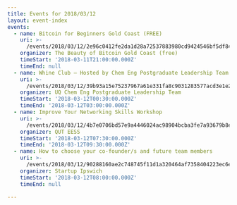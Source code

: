 ```yaml
---
title: Events for 2018/03/12
layout: event-index
events:
  - name: Bitcoin for Beginners Gold Coast (FREE)
    uri: >-
      /events/2018/03/12/2e96c0412fe2da1d28a72537883980cd9424546bf5df84cf2501fd144e9b3c0d
    organizer: The Beauty of Bitcoin Gold Coast (free)
    timeStart: '2018-03-11T21:00:00.000Z'
    timeEnd: null
  - name: Whine Club – Hosted by Chem Eng Postgraduate Leadership Team
    uri: >-
      /events/2018/03/12/39b93a15e75237967a61e331fa8c9031283577acd3e1e26c724ad79d010f3462
    organizer: UQ Chem Eng Postgraduate Leadership Team
    timeStart: '2018-03-12T00:30:00.000Z'
    timeEnd: '2018-03-12T03:00:00.000Z'
  - name: Improve Your Networking Skills Workshop
    uri: >-
      /events/2018/03/12/4b7e0706bd57e9a4446024ac98904bcba3fe7a93679b8e1ff88527d8202da5db
    organizer: QUT EESS
    timeStart: '2018-03-12T07:30:00.000Z'
    timeEnd: '2018-03-12T09:30:00.000Z'
  - name: How to choose your co-founder/s and future team members
    uri: >-
      /events/2018/03/12/90288160ae2c748745f11d1a320464af7358404223ec6e0d7b21ad63d20f82fa
    organizer: Startup Ipswich
    timeStart: '2018-03-12T08:00:00.000Z'
    timeEnd: null

---
```

